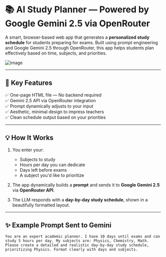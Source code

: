 # 📚 AI Study Planner — Powered by Google Gemini 2.5 via OpenRouter

A smart, browser-based web app that generates a **personalized study schedule** for students preparing for exams. Built using prompt engineering and Google Gemini 2.5 through OpenRouter, this app helps students plan effectively based on time, subjects, and priorities.

![image](https://github.com/user-attachments/assets/377c7263-0bb1-4f44-95c5-58dcc7478c3d)



---

## 🧠 Key Features

✅ One-page HTML file — No backend required  
✅ Gemini 2.5 API via OpenRouter integration  
✅ Prompt dynamically adjusts to your input  
✅ Aesthetic, minimal design to impress teachers  
✅ Clean schedule output based on your priorities  

---

## 💡 How It Works

1. You enter your:
   - Subjects to study
   - Hours per day you can dedicate
   - Days left before exams
   - A subject you'd like to prioritize

2. The app dynamically builds a **prompt** and sends it to **Google Gemini 2.5** via **OpenRouter API**.

3. The LLM responds with a **day-by-day study schedule**, shown in a beautifully formatted layout.

---

## ✨ Example Prompt Sent to Gemini

```text
You are an expert academic planner. I have 10 days until exams and can study 5 hours per day. My subjects are: Physics, Chemistry, Math. Please create a detailed and realistic day-by-day study schedule, prioritizing Physics. Format clearly with days and subjects.
